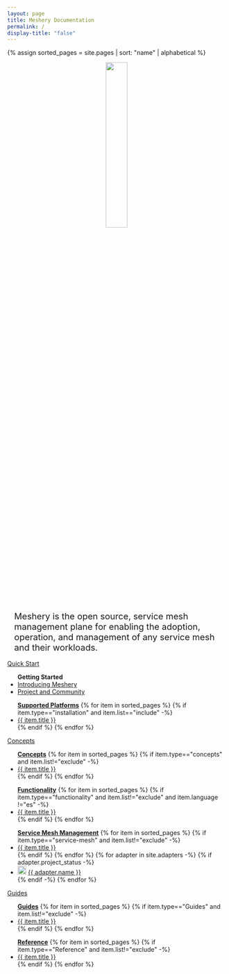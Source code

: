 ```yaml
---
layout: page
title: Meshery Documentation
permalink: /
display-title: "false"
---
```


{% assign sorted_pages = site.pages | sort: "name" | alphabetical %}


<div style="display: block; text-align: center; margin-bottom: 30px;">
    <a href="https://layer5.io/meshery">
    <img style="width: calc(100% / 3.2); " 
         src="/assets/img/meshery/meshery-logo-light-text.svg" />
    </a>
</div>
<p style="margin:auto;padding:1rem;font-size: 1.25rem;">Meshery is the open source, service mesh management plane for enabling the adoption, operation, and management of any service mesh and their workloads.</p>
<div class="wrapper" style="text-align: left;">

  <!-- QUICK START -->
  <div>
    <a href="{{ site.baseurl }}/installation/quick-start">
        <div class="overview">Quick&nbsp;Start</div>
    </a>
    <ul><b>Getting Started</b>
        <li><a href="{{ site.baseurl }}/project">Introducing Meshery</a></li>
        <li><a href="{{ site.baseurl }}/project">Project and Community</a></li>        
    </ul>
    <ul><b><a href="{{ site.baseurl }}/installation/platforms" class="text-black">Supported Platforms</a></b>
        {% for item in sorted_pages %}
        {% if item.type=="installation" and item.list=="include" -%}
          <li><a href="{{ site.baseurl }}{{ item.url }}">{{ item.title }}</a>
          </li>
          {% endif %}
        {% endfor %}
      </ul>
  </div>
  
  <!-- CONCEPTS -->
  <div>
    <a href="{{ site.baseurl }}/concepts">
        <div class="overview">Concepts</div>
    </a>
    <ul><b><a href="{{ site.baseurl }}/concepts" class="text-black">Concepts</a></b>
      {% for item in sorted_pages %}
      {% if item.type=="concepts" and item.list!="exclude" -%}
        <li><a href="{{ site.baseurl }}{{ item.url }}">{{ item.title }}</a>
        </li>
        {% endif %}
      {% endfor %}
    </ul>
    <ul><b><a href="{{ site.baseurl }}/functionality" class="text-black">Functionality</a></b>
      {% for item in sorted_pages %}
      {% if item.type=="functionality" and item.list!="exclude" and item.language !="es" -%}
        <li><a href="{{ site.baseurl }}{{ item.url }}">{{ item.title }}</a>
        </li>
        {% endif %}
      {% endfor %}
    </ul>
    <ul><b><a href="{{ site.baseurl }}/service-meshes" class="text-black">Service Mesh Management</a></b>
      {% for item in sorted_pages %}
      {% if item.type=="service-mesh" and item.list!="exclude" -%}
        <li><a href="{{ site.baseurl }}{{ item.url }}">{{ item.title }}</a>
        </li>
        {% endif %}
      {% endfor %}
      {% for adapter in site.adapters -%}
      {% if adapter.project_status -%}
        <li><img src="{{ adapter.image }}" style="width:20px" /> <a href="{{ site.baseurl }}{{ adapter.url }}">{{ adapter.name }}</a></li>
      {% endif -%}
      {% endfor %}
    </ul>
  </div>

  <!-- GUIDES -->
  <div>
    <a href="{{ site.baseurl }}/guides">
        <div class="overview">Guides</div>
    </a>
    <ul><b><a href="{{ site.baseurl }}/guides" class="text-black">Guides</a></b>
      {% for item in sorted_pages %}
      {% if item.type=="Guides" and item.list!="exclude" -%}
        <li><a href="{{ site.baseurl }}{{ item.url }}">{{ item.title }}</a>
        </li>
        {% endif %}
      {% endfor %}
    </ul>
    <ul><b><a href="{{ site.baseurl }}/reference" class="text-black">Reference</a></b>
        {% for item in sorted_pages %}
        {% if item.type=="Reference" and item.list!="exclude" -%}
          <li><a href="{{ site.baseurl }}{{ item.url }}">{{ item.title }}</a>
          </li>
          {% endif %}
        {% endfor %}
      </ul>
  </div>
</div>

<!-- <div style="text-align:center;padding:0;margin:0;">
<img src="https://layer5.io/assets/images/meshery/meshery-logo-shadow-light-white-text-side.svg" width="60%" />
<h1>Documentation</h1>
</div> -->
